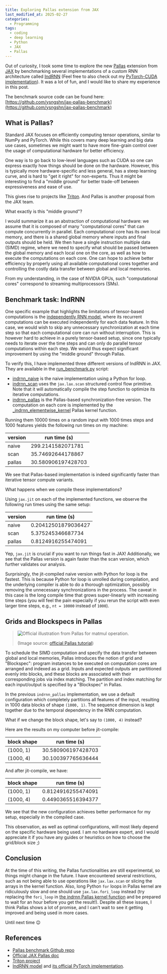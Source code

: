 ```yaml
---
title: Exploring Pallas extension from JAX
last_modified_at: 2025-02-27
categories:
  - Programming
tags:
  - coding
  - deep learning
  - Python
  - JAX
  - Pallas
---
```


Out of curiosity, I took some time to explore the new [Pallas](https://docs.jax.dev/en/latest/pallas/index.html) extension from [JAX](https://github.com/jax-ml/jax) by benchmarking several implementations of a custom RNN architecture called [IndRNN](https://arxiv.org/abs/1803.04831) (Feel free to also check out my [PyTorch-CUDA implementation](https://github.com/ysngshn/torch-indrnn)). It was a lot of fun, and I would like to share my experience in this post.

The benchmark source code can be found here: [https://github.com/ysngshn/jax-pallas-benchmark](https://github.com/ysngshn/jax-pallas-benchmark)

## What is Pallas?

Standard JAX focuses on efficiently computing tensor operations, similar to NumPy and PyTorch. While this covers many deep learning and big data use cases, sometimes we might want to have more fine-grain control over the usage of computational hardware for better efficiency.

One way is to go back to low-level languages such as CUDA so one can express exactly how things should be done on the hardware. However, this is typically more hardware-specific and less general, has a steep learning curve, and is hard to "get it right" for non-experts. Thus it might be interesting to find a "middle ground" for better trade-off between expressiveness and ease of use.

This gives rise to projects like [Triton](https://github.com/triton-lang/triton). And Pallas is another proposal from the JAX team.

What exactly is this "middle ground"?

I would summarize it as an abstraction of computational hardware: we assume that it is composed of many "computational cores" that can compute concurrently in parallel. Each computational core has its own local memory, and there is a shared global memory where inputs and final outputs should be held. We then have a single instruction multiple data (SIMD) regime, where we need to specify what should be passed between the global memory and each local one on the core, as well as how to execute the computations on each core. One can hope to achieve better efficiency by properly using all available computational cores together and controlling the costly data transfer between global and local memories.

From my understanding, in the case of NVIDIA GPUs, such "computational cores" correspond to streaming multiprocessors (SMs).

## Benchmark task: IndRNN

One specific example that highlights the limitations of tensor-based computations is the [independently RNN model](https://arxiv.org/abs/1803.04831), where its recurrent computations can be executed independently for each data feature. In this case, we would wish to skip any unnecessary synchronization at each time step so that each computational core can run without interruption. This is however hard to achieve in a purely tensor-based setup, since one typically needs to iterate over the time steps and can only do parallel tensor computations within each step. We would thus expect significant improvement by using the "middle ground" through Pallas.

To verify this, I have implemented three different versions of IndRNN in JAX. They are available in the [run_benchmark.py](https://github.com/ysngshn/jax-pallas-benchmark/blob/main/run_benchmark.py) script:

- [indrnn_naive](https://github.com/ysngshn/jax-pallas-benchmark/blob/main/run_benchmark.py#L53) is the naive implementation using a Python for loop.
- [indrnn_scan](https://github.com/ysngshn/jax-pallas-benchmark/blob/main/run_benchmark.py#L87) uses the `jax.lax.scan` structured control flow primitive. Note that it will automatically compile the step function to optimize its iterative computations.
- [indrnn_pallas](https://github.com/ysngshn/jax-pallas-benchmark/blob/main/run_benchmark.py#L120) is the Pallas-based synchronization-free version. The computation on each core is implemented by the [_indrnn_elementwise_kernel](./run_benchmark.py#L23) Pallas kernel function.

Running them 10000 times on a random input with 1000 times steps and 1000 features yields the following run times on my machine:


| version | run time (s)       |
|---------|--------------------|
| naive   | 299.2141582071781  |
| scan    | 35.74692644178867  |
| pallas  | 30.580906197428703 |

We see that Pallas-based implementation is indeed significantly faster than iterative tensor compute variants.

What happens when we compile these implementations?

Using `jax.jit` on each of the implemented functions, we observe the following run times using the same setup:

| version | run time (s)        |
|---------|---------------------|
| naive   | 0.20412501879036427 |
| scan    | 5.375245346687734   |
| pallas  | 0.8124916255474091  |

Yep, `jax.jit` is crucial if you want to run things fast in JAX! Additionally, we see that the Pallas version is again faster than the scan version, which further validates our analysis.

Surprisingly, the jit-compiled naive version with Python for loop is the fastest. This is because Python for loop is unrolled during compilation, and the underlying compiler is able to do a thorough optimization, possibly removing the unnecessary synchronizations in the process. The caveat in this case is the long compile time that grows super-linearly with increasing time steps (you will feel the pain especially if you rerun the script with even larger time steps, e.g., `nt = 10000` instead of `1000`).

## Grids and Blockspecs in Pallas


> ![Official illustration from Pallas for matmul operation.](https://docs.jax.dev/en/latest/_images/BlockSpec.png)
>
> (Image source: [official Pallas tutorial](https://docs.jax.dev/en/latest/pallas/quickstart.html))

To schedule the SIMD computation and specify the data transfer between global and local memories, Pallas introduces the notion of grid and "Blockspec": program instances to be executed on computation cores are arranged and indexed as a grid. Inputs and expected outputs are partitioned evenly into blocks, and these blocks are associated with their corresponding jobs via index matching. The partition and index matching for each input/output is specified by a "Blockspec" in Pallas.

In the previous `indrnn_pallas` implementation, we use a default configuration which completely partitions all features of the input, resulting in 1000 data blocks of shape `(1000, 1)`. The sequence dimension is kept together due to the temporal dependency in the RNN computation.

What if we change the block shape, let's say to `(1000, 4)` instead?

Here are the results on my computer before jit-compile:

| block shape | run time (s)       |
|-------------|--------------------|
| (1000, 1)   | 30.580906197428703 |
| (1000, 4)   | 30.100397765636444 |

And after jit-compile, we have:

| block shape | run time (s)       |
|-------------|--------------------|
| (1000, 1)   | 0.8124916255474091 |
| (1000, 4)   | 0.4490365516394377 |

We see that the new configuration achieves better performance for my setup, especially in the compiled case.

This observation, as well as optimal configurations, will most likely depend on the specific hardware being used. I am no hardware expert, and I would appreciate it if you have any guides or heuristics on how to choose the grid/block size ;)

## Conclusion

At the time of this writing, the Pallas functionalities are still experimental, so things might change in the future. I have encountered several restrictions, such as not being able to use operations like `jax.lax.scan` or slicing the arrays in the kernel function. Also, long Python `for` loops in Pallas kernel are ridiculously slow and one should use `jax.lax.fori_loop` instead (try replacing the `fori_loop` in [the indrnn Pallas kernel function](https://github.com/ysngshn/jax-pallas-benchmark/blob/main/run_benchmark.py#L47) and be prepared to wait for an hour before you get the result!). Despite all these issues, I think Pallas shows a lot of promise, and I can't wait to see it getting improved and being used in more cases.

Until next time :wink:

## References

- [Pallas benchmark Github repo](https://github.com/ysngshn/jax-pallas-benchmark)
- [Official JAX Pallas doc](https://docs.jax.dev/en/latest/pallas/index.html)
- [Triton project](https://github.com/triton-lang/triton)
- [IndRNN model](https://arxiv.org/abs/1803.04831) and [its official PyTorch implementation](https://github.com/Sunnydreamrain/IndRNN_pytorch).
